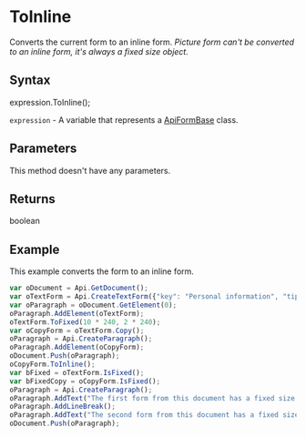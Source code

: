 # ToInline

Converts the current form to an inline form.*Picture form can't be converted to an inline form, it's always a fixed size object.*

## Syntax

expression.ToInline();

`expression` - A variable that represents a [ApiFormBase](../ApiFormBase.md) class.

## Parameters

This method doesn't have any parameters.

## Returns

boolean

## Example

This example converts the form to an inline form.

```javascript
var oDocument = Api.GetDocument();
var oTextForm = Api.CreateTextForm({"key": "Personal information", "tip": "Enter your first name", "required": true, "placeholder": "First name", "comb": true, "maxCharacters": 10, "cellWidth": 3, "multiLine": false, "autoFit": false});
var oParagraph = oDocument.GetElement(0);
oParagraph.AddElement(oTextForm);
oTextForm.ToFixed(10 * 240, 2 * 240);
var oCopyForm = oTextForm.Copy();
oParagraph = Api.CreateParagraph();
oParagraph.AddElement(oCopyForm);
oDocument.Push(oParagraph);
oCopyForm.ToInline();
var bFixed = oTextForm.IsFixed();
var bFixedCopy = oCopyForm.IsFixed();
oParagraph = Api.CreateParagraph();
oParagraph.AddText("The first form from this document has a fixed size: " + bFixed);
oParagraph.AddLineBreak();
oParagraph.AddText("The second form from this document has a fixed size: " + bFixedCopy);
oDocument.Push(oParagraph);
```
